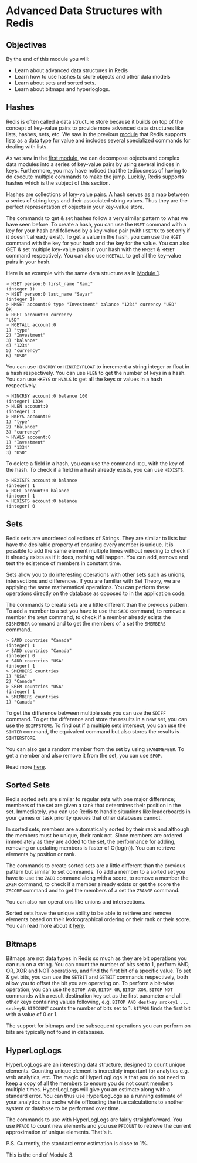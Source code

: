 # Advanced Data Structures with Redis

## Objectives

By the end of this module you will:

- Learn about advanced data structures in Redis
- Learn how to use hashes to store objects and other data models
- Learn about sets and sorted sets.
- Learn about bitmaps and hyperloglogs. 

## Hashes

Redis is often called a data structure store because it builds on top of the concept of key-value pairs to provide more advanced data structures like lists, hashes, sets, etc. We saw in the previous [module](https://github.com/sayar/RedisMVA/blob/master/module2_getting_started/README.md) that Redis supports lists as a data type for value and includes several specialized commands for dealing with lists. 

As we saw in the [first module](https://github.com/sayar/RedisMVA/blob/master/module1_intro_kv_dbs/README.md), we can decompose objects and complex data modules into a series of key-value pairs by using several indices in keys. Furthermore, you may have noticed that the tediousness of having to do execute multiple commands to make the jump. Luckily, Redis supports hashes which is the subject of this section.

Hashes are collections of key-value pairs. A hash serves as a map between a series of string keys and their associated string values. Thus they are the perfect representation of objects in your key-value store. 

The commands to get & set hashes follow a very similar pattern to what we have seen before. To create a hash, you can use the `HSET` command with a key for your hash and followed by a key-value pair (with `HSETNX` to set only if it doesn't already exist). To get a value in the hash, you can use the `HGET` command with the key for your hash and the key for the value. You can also GET & set multiple key-value pairs in your hash with the `HMGET` & `HMSET` command respectively. You can also use `HGETALL` to get all the key-value pairs in your hash.

Here is an example with the same data structure as in [Module 1](https://github.com/sayar/RedisMVA/blob/master/module1_intro_kv_dbs/README.md).

```
> HSET person:0 first_name "Rami"
(integer 1)
> HSET person:0 last_name "Sayar"
(integer 1)
> HMSET account:0 type "Investment" balance "1234" currency "USD"
OK
> HGET account:0 currency
"USD"
> HGETALL account:0
1) "type"
2) "Investment"
3) "balance"
4) "1234"
5) "currency"
6) "USD"
```

You can use `HINCRBY` or `HINCRBYFLOAT` to increment a string integer or float in a hash respectively. You can use `HLEN` to get the number of keys in a hash. You can use `HKEYS` or `HVALS` to get all the keys or values in a hash respectively. 

```
> HINCRBY account:0 balance 100
(integer) 1334
> HLEN account:0
(integer) 3
> HKEYS account:0
1) "type"
2) "balance"
3) "currency"
> HVALS account:0
1) "Investment"
2) "1334"
3) "USD"
```

To delete a field in a hash, you can use the command `HDEL` with the key of the hash. To check if a field in a hash already exists, you can use `HEXISTS`. 

```
> HEXISTS account:0 balance
(integer) 1
> HDEL account:0 balance
(integer) 1
> HEXISTS account:0 balance
(integer) 0
```

## Sets

Redis sets are unordered collections of Strings. They are similar to lists but have the desirable property of ensuring every member is unique. It is possible to add the same element multiple times without needing to check if it already exists as if it does, nothing will happen. You can add, remove and test the existence of members in constant time.

Sets allow you to do interesting operations with other sets such as unions, intersections and differences. If you are familiar with Set Theory, we are applying the same mathematical operations. You can perform these operations directly on the database as opposed to in the application code. 

The commands to create sets are a little different than the previous pattern. To add a member to a set you have to use the `SADD` command, to remove a member the `SREM` command, to check if a member already exists the `SISMEMBER` command and to get the members of a set the `SMEMBERS` command. 

```
> SADD countries "Canada"
(integer) 1
> SADD countries "Canada"
(integer) 0
> SADD countries "USA"
(integer) 1
> SMEMBERS countries
1) "USA"
2) "Canada"
> SREM countries "USA"
(integer) 1
> SMEMBERS countries
1) "Canada"
```

To get the difference between multiple sets you can use the `SDIFF` command. To get the difference and store the results in a new set, you can use the `SDIFFSTORE`. To find out if a multiple sets intersect, you can use the `SINTER` command, the equivalent command but also stores the results is `SINTERSTORE`. 

You can also get a random member from the set by using `SRANDMEMBER`. To get a member and also remove it from the set, you can use `SPOP`.

Read more [here](http://redis.io/commands#set).

## Sorted Sets

Redis sorted sets are similar to regular sets with one major difference; members of the set are given a rank that determines their position in the set. Immediately, you can use Redis to handle situations like leaderboards in your games or task priority queues that other databases cannot. 

In sorted sets, members are automatically sorted by their rank and although the members must be unique, their rank not. Since members are ordered immediately as they are added to the set, the performance for adding, removing or updating members is faster of O(log(n)). You can retrieve elements by position or rank. 

The commands to create sorted sets are a little different than the previous pattern but similar to set commands. To add a member to a sorted set you have to use the `ZADD` command along with a score, to remove a member the `ZREM` command, to check if a member already exists or get the score the `ZSCORE` command and to get the members of a set the `ZRANGE` command. 

You can also run operations like unions and intersections. 

Sorted sets have the unique ability to be able to retrieve and remove elements based on their lexicographical ordering or their rank or their score. You can read more about it [here](http://redis.io/commands#sorted_set). 

## Bitmaps

Bitmaps are not data types in Redis so much as they are bit operations you can run on a string. You can count the number of bits set to 1, perform AND, OR, XOR and NOT operations, and find the first bit of a specific value. To set & get bits, you can use the `SETBIT` and `GETBIT` commands respectively, both allow you to offset the bit you are operating on. To perform a bit-wise operation, you can use the `BITOP AND`, `BITOP OR`, `BITOP XOR`, `BITOP NOT` commands with a result destination key set as the first parameter and all other keys containing values following, e.g. `BITOP AND destkey srckey1 ... srckeyN`. `BITCOUNT` counts the number of bits set to 1. `BITPOS` finds the first bit with a value of 0 or 1. 

The support for bitmaps and the subsequent operations you can perform on bits are typically not found in databases. 

## HyperLogLogs 

HyperLogLogs are an interesting data structure, designed to count unique elements. Counting unique element is incredibly important for analytics e.g. web analytics, etc. The magic of HyperLogLogs is that you do not need to keep a copy of all the members to ensure  you do not count members multiple times. HyperLogLogs will give you an estimate along with a standard error. You can thus use HyperLogLogs as a running estimate of your analytics in a cache while offloading the true calculations to another system or database to be performed over time. 

The commands to use with HyperLogLogs are fairly straightforward. You use `PFADD` to count new elements and you use `PFCOUNT` to retrieve the current approximation of unique elements. That's it. 

P.S. Currently, the standard error estimation is close to 1%.

This is the end of Module 3.